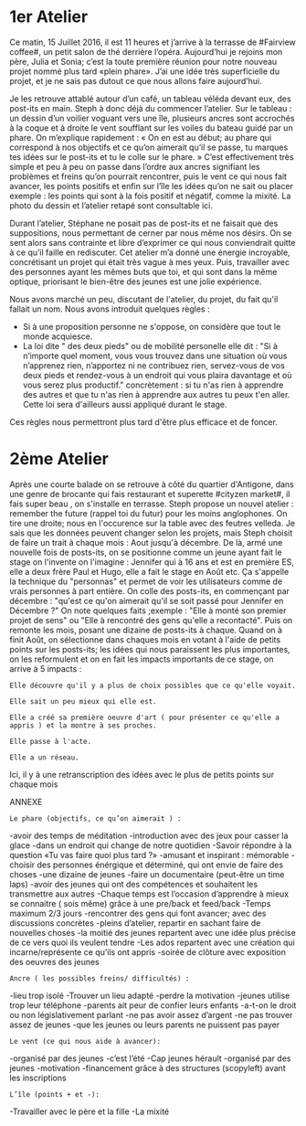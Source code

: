 # 1er Atelier 


Ce matin, 15 Juillet 2016, il est 11 heures et j’arrive à la terrasse de #Fairview coffee#, un petit salon de thé derrière l’opéra.
Aujourd’hui je rejoins mon père, Julia et Sonia; c’est la toute première réunion pour notre nouveau projet nommé plus tard «plein phare». 
J’ai une idée très superficielle du projet, et je ne sais pas dutout ce que nous allons faire aujourd’hui.  

Je les retrouve attablé autour d’un café, un tableau véléda devant eux, des post-its en main. Steph à donc déjà du commencer l’atelier.
Sur le tableau : un dessin d’un voilier voguant vers une île, plusieurs ancres sont accrochés à la coque et à droite le vent soufflant sur les voiles du bateau guidé par un phare.
On m’explique rapidement : « On en est au début; au phare qui correspond à nos objectifs et ce qu’on aimerait qu’il se passe, tu marques tes idées sur le post-its et tu le colle sur le phare. » 
C’est effectivement très simple et peu à peu on passe dans l’ordre aux ancres signifiant les problèmes et freins  qu’on pourrait rencontrer, puis le vent ce qui nous fait avancer, les points positifs et enfin sur l’île les idées qu’on ne sait ou placer exemple : les points qui sont à la fois positif et négatif, comme la mixité. 
La photo du dessin et l’atelier retapé sont consultable ici.

Durant l’atelier, Stéphane ne posait pas de post-its et ne faisait que des suppositions, nous permettant de cerner par nous même nos désirs. On se sent alors sans contrainte et libre d’exprimer ce qui nous conviendrait quitte à ce qu’il faille en rediscuter.
Cet atelier m’a donné une énergie incroyable, concrétisant un projet qui était très vague à mes yeux. 
Puis, travailler avec des personnes ayant les mêmes buts que toi, et  qui sont dans la même optique, priorisant le bien-être des jeunes est une jolie expérience.

Nous avons marché un peu, discutant de l'atelier, du projet, du fait qu'il fallait un nom.
Nous avons introduit quelques règles : 

- Si à une proposition personne ne s'oppose, on considère que tout le monde acquiesce.
- La loi dite " des deux pieds" ou de mobilité personelle elle dit : "Si à n’importe quel moment, vous vous trouvez dans une situation où vous n’apprenez rien, n’apportez ni ne contribuez rien, servez-vous de vos deux pieds et rendez-vous à un endroit qui vous plaira davantage et où vous serez plus productif." concrètement : si tu n'as rien à apprendre des autres et que tu n'as rien à apprendre aux autres tu peux t'en aller.  
Cette loi sera d'ailleurs aussi appliqué durant le stage.

Ces règles nous permettront plus tard d'être plus efficace et de foncer.

# 2ème Atelier

Après une courte balade on se retrouve à côté du quartier d'Antigone, dans une genre de brocante qui fais restaurant et superette #cityzen market#, il fais super beau , on s'installe en terrasse.
Steph propose un nouvel atelier : remember the future (rappel toi du futur) pour les moins anglophones.
On tire une droite; nous en l'occurence sur la table avec des feutres velleda. Je sais que les données peuvent changer selon les projets, mais Steph choisit de faire un trait à chaque mois : Aout jusqu'à décembre. De là, armé une nouvelle fois de posts-its, on se positionne comme un jeune ayant fait le stage on l'invente on l'imagine : Jennifer qui à 16 ans et est en première ES, elle a deux frère Paul et Hugo, elle a fait le stage en Août etc. Ça s'appelle la technique du "personnas" et permet de voir les utilisateurs comme de vrais personnes à part entière. 
On colle des posts-its, en commençant par décembre : "qu'est ce qu'on aimerait qu'il se soit passé pour Jennifer en Décembre ?"  On note quelques faits ;exemple :  "Elle à monté son premier projet de sens" ou "Elle à rencontré des gens qu'elle a recontacté". Puis on remonte les mois, posant une dizaine de posts-its à chaque. Quand on à finit Août, on sélectionne dans chaques mois en votant à l'aide de petits points sur les posts-its; les idées qui nous paraissent les plus importantes, on les reformulent et on en fait les impacts importants de ce stage, on arrive à 5 impacts : 

    Elle découvre qu'il y a plus de choix possibles que ce qu'elle voyait.

    Elle sait un peu mieux qui elle est.

    Elle a créé sa première oeuvre d'art ( pour présenter ce qu'elle a appris ) et la montre à ses proches.

    Elle passe à l'acte.

    Elle a un réseau.


Ici, il y à une retranscription des idées avec le plus de petits points sur chaque mois 






ANNEXE

    Le phare (objectifs, ce qu’on aimerait ) :


-avoir des temps de méditation
-introduction avec des jeux pour casser la glace
-dans un endroit qui change de notre quotidien
-Savoir répondre à la question «Tu vas faire quoi plus tard ?» 
-amusant et inspirant : mémorable
-choisir des personnes énérgique et déterminé, qui ont envie de faire des choses
-une dizaine de jeunes
-faire un documentaire (peut-être un time laps)
-avoir des jeunes qui ont des compétences et souhaitent les transmettre aux autres
-Chaque temps est l’occasion d’apprendre à mieux se connaitre ( sois même) grâce à une pre/back et feed/back
-Temps maximum 2/3 jours
-rencontrer des gens qui font avancer; avec des discussions concrètes
-pleins d’atelier, repartir en sachant faire de nouvelles choses
-la moitié des jeunes repartent avec une idée plus précise de ce vers quoi ils veulent tendre
-Les ados repartent avec une création qui incarne/représente ce qu’ils ont appris
-soirée de clôture avec exposition des oeuvres des jeunes


    Ancre ( les possibles freins/ difficultés) :


-lieu trop isolé
-Trouver un lieu adapté
-perdre la motivation
-jeunes utilise trop leur téléphone
-parents ait peur de confier leurs enfants
-a-t-on le droit ou non législativement parlant
-ne pas avoir assez d’argent
-ne pas trouver assez de jeunes
-que les jeunes ou leurs parents ne puissent pas payer


    Le vent (ce qui nous aide à avancer):


-organisé par des jeunes
-c’est l’été
-Cap jeunes hérault 
-organisé par des jeunes
-motivation
-financement grâce à des structures (scopyleft)
avant les inscriptions

    L’île (points + et -):

-Travailler avec le père et la fille
-La mixité
